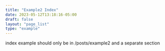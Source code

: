 ```yaml
---
title: "Example2 Index"
date: 2023-05-12T13:18:16-05:00
draft: false
layout: "page_list"
type: "example"
---
```


index example should only be in /posts/example2 and a separate section

